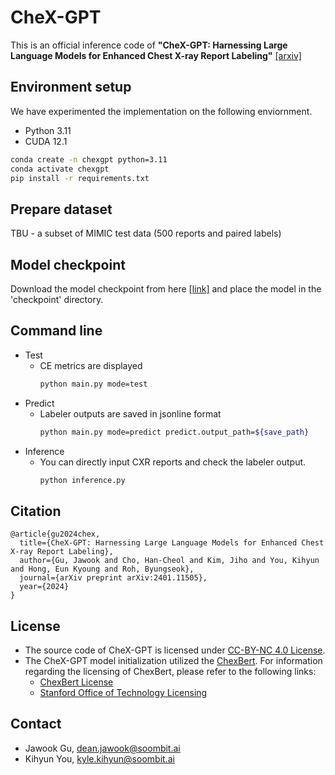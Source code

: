 # CheX-GPT
This is an official inference code of **"CheX-GPT: Harnessing Large Language Models for Enhanced Chest X-ray Report Labeling"** [[arxiv]](https://arxiv.org/)

## Environment setup
We have experimented the implementation on the following enviornment.
- Python 3.11
- CUDA 12.1
```bash
conda create -n chexgpt python=3.11
conda activate chexgpt
pip install -r requirements.txt
```

## Prepare dataset
TBU - a subset of MIMIC test data (500 reports and paired labels)

## Model checkpoint
Download the model checkpoint from here [[link]](https://twg.kakaocdn.net/brainrepo/models/CheX-GPT/model_mixed.ckpt) and place the model in the 'checkpoint' directory.


## Command line
* Test 
  * CE metrics are displayed
      ```bash
      python main.py mode=test
      ```
* Predict 
  * Labeler outputs are saved in jsonline format
      ```bash
      python main.py mode=predict predict.output_path=${save_path}
      ```
* Inference
  * You can directly input CXR reports and check the labeler output.
    ```bash
    python inference.py
    ```
  
## Citation
```
@article{gu2024chex,
  title={CheX-GPT: Harnessing Large Language Models for Enhanced Chest X-ray Report Labeling},
  author={Gu, Jawook and Cho, Han-Cheol and Kim, Jiho and You, Kihyun and Hong, Eun Kyoung and Roh, Byungseok},
  journal={arXiv preprint arXiv:2401.11505},
  year={2024}
}
```

## License
- The source code of CheX-GPT is licensed under [CC-BY-NC 4.0 License](https://creativecommons.org/licenses/by-nc/4.0/).
- The CheX-GPT model initialization utilized the [ChexBert](https://github.com/stanfordmlgroup/CheXbert). For information regarding the licensing of ChexBert, please refer to the following links:
  - [ChexBert License](https://github.com/stanfordmlgroup/CheXbert/blob/master/LICENSE.pdf)
  - [Stanford Office of Technology Licensing](http://techfinder2.stanford.edu/technology_detail.php?ID=43869)

## Contact
- Jawook Gu, [dean.jawook@soombit.ai](dean.jawook@soombit.ai)
- Kihyun You, [kyle.kihyun@soombit.ai](kyle.kihyun@soombit.ai)
